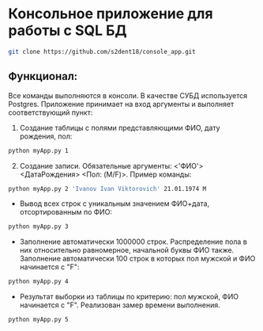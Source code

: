 # Консольное приложение для работы с SQL БД
```sh
git clone https://github.com/s2dent18/console_app.git
```

## Функционал:
Все команды выполняются в консоли. В качестве СУБД используется Postgres. Приложение принимает на вход аргументы и выполняет соответствующий пункт:
1. Создание таблицы с полями представляющими ФИО, дату рождения, пол:
```sh
python myApp.py 1
```   
2. Создание записи. Обязательные аргументы: <'ФИО'> <ДатаРождения> <Пол: (M/F)>. Пример команды:
```sh
python myApp.py 2 'Ivanov Ivan Viktorovich' 21.01.1974 M
```   
- Вывод всех строк с уникальным значением ФИО+дата, отсортированным по ФИО:
 ```sh
python myApp.py 3
```  
- Заполнение автоматически 1000000 строк. Распределение пола в них относительно равномерное,
начальной буквы ФИО также. Заполнение автоматически 100 строк в которых пол мужской и ФИО начинается с "F":
```sh
python myApp.py 4
```  
- Результат выборки из таблицы по критерию: пол мужской, ФИО начинается с "F". Реализован замер времени выполнения.
```sh
python myApp.py 5
```  
